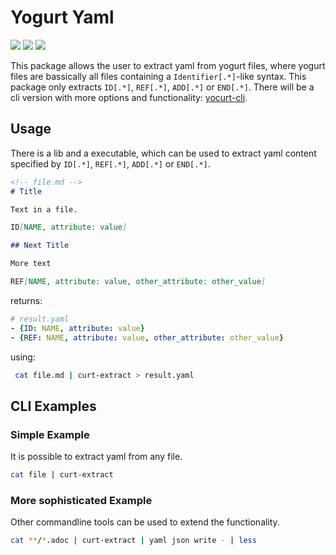 # Yogurt Yaml

![](https://github.com/yocurt/yogurt-yaml/workflows/Cargo%20Release/badge.svg)
![](https://github.com/yocurt/yogurt-yaml/workflows/Rust%20Build%20Pipeline/badge.svg?branch=master)
![](https://github.com/yocurt/yogurt-yaml/workflows/Trigger%20Docs%20Update/badge.svg)

This package allows the user to extract yaml from yogurt files, where yogurt files are bassically all files containing a `Identifier[.*]`-like syntax. This package only extracts `ID[.*]`, `REF[.*]`, `ADD[.*]` or `END[.*]`. There will be a cli version with more options and functionality: [yocurt-cli](https://github.com/yocurt/yogurt-cli).

## Usage

There is a lib and a executable, which can be used to extract yaml content specified by `ID[.*]`, `REF[.*]`, `ADD[.*]` or `END[.*]`.

``` md
<!-- file.md -->
# Title

Text in a file.

ID[NAME, attribute: value]

## Next Title

More text

REF[NAME, attribute: value, other_attribute: other_value]
```

returns:

``` yaml
# result.yaml
- {ID: NAME, attribute: value}
- {REF: NAME, attribute: value, other_attribute: other_value}
```

using:

``` bash
 cat file.md | curt-extract > result.yaml
```

## CLI Examples

### Simple Example

It is possible to extract yaml from any file.

``` bash
cat file | curt-extract
```

### More sophisticated Example

Other commandline tools can be used to extend the functionality.

``` bash
cat **/*.adoc | curt-extract | yaml json write - | less
```

